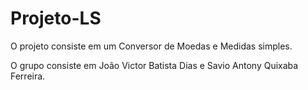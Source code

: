 # Projeto-LS

O projeto consiste em um Conversor de Moedas e Medidas simples.

O grupo consiste em João Victor Batista Dias e Savio Antony Quixaba Ferreira.
